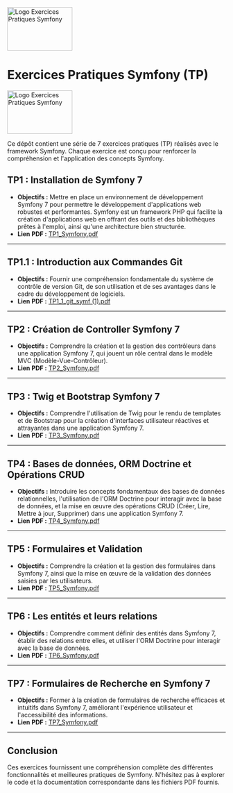 <img src='https://github.com/user-attachments/assets/f7bbbb12-ee26-4032-af16-e6399ec7fd5a' alt="Logo Exercices Pratiques Symfony" height=100 width=150 align="middle"/> 
<h1>Exercices Pratiques Symfony (TP)</h1>
<img src='https://github.com/user-attachments/assets/f7bbbb12-ee26-4032-af16-e6399ec7fd5a' alt="Logo Exercices Pratiques Symfony" height=100 width=150 align="middle"/>

Ce dépôt contient une série de 7 exercices pratiques (TP) réalisés avec le framework Symfony. Chaque exercice est conçu pour renforcer la compréhension et l'application des concepts Symfony.

## TP1 : Installation de Symfony 7
- **Objectifs :** Mettre en place un environnement de développement Symfony 7 pour permettre le développement d'applications web robustes et performantes. Symfony est un framework PHP qui facilite la création d'applications web en offrant des outils et des bibliothèques prêtes à l'emploi, ainsi qu'une architecture bien structurée.
- **Lien PDF :** [TP1_Symfony.pdf](https://github.com/user-attachments/files/17270902/TP1_Symfony.pdf)

---

## TP1.1 : Introduction aux Commandes Git
- **Objectifs :** Fournir une compréhension fondamentale du système de contrôle de version Git, de son utilisation et de ses avantages dans le cadre du développement de logiciels.
- **Lien PDF :** [TP1_1_git_symf (1).pdf](https://github.com/user-attachments/files/17270909/TP1_1_git_symf.1.pdf)

---

## TP2 : Création de Controller Symfony 7
- **Objectifs :** Comprendre la création et la gestion des contrôleurs dans une application Symfony 7, qui jouent un rôle central dans le modèle MVC (Modèle-Vue-Contrôleur).
- **Lien PDF :** [TP2_Symfony.pdf](https://github.com/user-attachments/files/17270913/TP2_Symfony.pdf)

---

## TP3 : Twig et Bootstrap Symfony 7
- **Objectifs :** Comprendre l'utilisation de Twig pour le rendu de templates et de Bootstrap pour la création d'interfaces utilisateur réactives et attrayantes dans une application Symfony 7.
- **Lien PDF :** [TP3_Symfony.pdf](https://github.com/user-attachments/files/17270915/TP3_Symfony.pdf)

---

## TP4 : Bases de données, ORM Doctrine et Opérations CRUD
- **Objectifs :** Introduire les concepts fondamentaux des bases de données relationnelles, l'utilisation de l'ORM Doctrine pour interagir avec la base de données, et la mise en œuvre des opérations CRUD (Créer, Lire, Mettre à jour, Supprimer) dans une application Symfony 7.
- **Lien PDF :** [TP4_Symfony.pdf](https://github.com/user-attachments/files/17270920/TP4_Symfony.pdf)

---

## TP5 : Formulaires et Validation
- **Objectifs :** Comprendre la création et la gestion des formulaires dans Symfony 7, ainsi que la mise en œuvre de la validation des données saisies par les utilisateurs.
- **Lien PDF :** [TP5_Symfony.pdf](https://github.com/user-attachments/files/17270921/TP5_Symfony.pdf)

---

## TP6 : Les entités et leurs relations
- **Objectifs :** Comprendre comment définir des entités dans Symfony 7, établir des relations entre elles, et utiliser l'ORM Doctrine pour interagir avec la base de données.
- **Lien PDF :** [TP6_Symfony.pdf](https://github.com/user-attachments/files/17270924/TP6_Symfony.pdf)

---

## TP7 : Formulaires de Recherche en Symfony 7
- **Objectifs :** Former à la création de formulaires de recherche efficaces et intuitifs dans Symfony 7, améliorant l'expérience utilisateur et l'accessibilité des informations.
- **Lien PDF :** [TP7_Symfony.pdf](https://github.com/user-attachments/files/17270929/TP7_Symfony.pdf)

---

## Conclusion
Ces exercices fournissent une compréhension complète des différentes fonctionnalités et meilleures pratiques de Symfony. N'hésitez pas à explorer le code et la documentation correspondante dans les fichiers PDF fournis.
